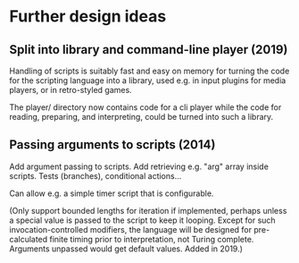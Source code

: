 Further design ideas
====================

Split into library and command-line player (2019)
-------------------------------------------------

Handling of scripts is suitably fast and easy on memory
for turning the code for the scripting language into a
library, used e.g. in input plugins for media players,
or in retro-styled games.

The player/ directory now contains code for a cli player
while the code for reading, preparing, and interpreting,
could be turned into such a library.

Passing arguments to scripts (2014)
-----------------------------------

Add argument passing to scripts.
Add retrieving e.g. "arg" array inside scripts.
Tests (branches), conditional actions...

Can allow e.g. a simple timer script that is configurable.

(Only support bounded lengths for iteration if implemented,
perhaps unless a special value is passed to the script to
keep it looping. Except for such invocation-controlled
modifiers, the language will be designed for pre-calculated
finite timing prior to interpretation, not Turing complete.
Arguments unpassed would get default values. Added in 2019.)
